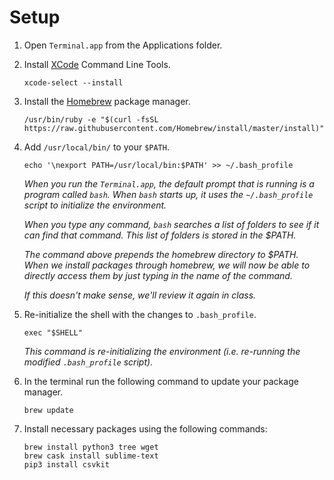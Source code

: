 # Setup

1. Open `Terminal.app` from the Applications folder.

1. Install [XCode](https://developer.apple.com/xcode/) Command Line Tools.

	```
	xcode-select --install
	```

2. Install the [Homebrew](https://brew.sh/) package manager.

	```
	/usr/bin/ruby -e "$(curl -fsSL https://raw.githubusercontent.com/Homebrew/install/master/install)"
	```

3. Add `/usr/local/bin/` to your `$PATH`.

	```
	echo '\nexport PATH=/usr/local/bin:$PATH' >> ~/.bash_profile
	```

	*When you run the `Terminal.app`, the default prompt that is running is a program called `bash`. When `bash` starts up, it uses the `~/.bash_profile` script to initialize the environment.*

	*When you type any command, `bash` searches a list of folders to see if it can find that command. This list of folders is stored in the $PATH.*

	*The command above prepends the homebrew directory to $PATH. When we install packages through homebrew, we will now be able to directly access them by just typing in the name of the command.*

	*If this doesn't make sense, we'll review it again in class.*

4. Re-initialize the shell with the changes to `.bash_profile`.

	```
	exec "$SHELL"
	```

	*This command is re-initializing the environment (i.e. re-running the modified `.bash_profile` script).*

4. In the terminal run the following command to update your package manager.

	```
	brew update
	```

5. Install necessary packages using the following commands:

	```
	brew install python3 tree wget
	brew cask install sublime-text
	pip3 install csvkit
	```
